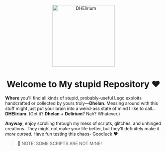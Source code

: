 <p align="center">
  <img src="https://i.imgur.com/mtV5xSj.jpeg" alt="DHElirium" width="200">
</p>

<h1 align="center">Welcome to My stupid Repository ❤</h1>

**Where** you'll find all kinds of stupid, probably-useful Lego exploits handcrafted or collected by yours truly—**Dhelan**. Messing around with this stuff might just put your brain into a weird-ass state of mind I like to call... **DHElirium**. (Get it? **Dhelan** + **Delirium**? Nah? Whatever.)
 
**Anyway**, enjoy scrolling through my mess of scripts, glitches, and unhinged creations. They might not make your life better, but they’ll definitely make it *more cursed*. Have fun testing this chaos- Goodluck ❤


> 📝 NOTE: SOME SCRIPTS ARE NOT MINE!
